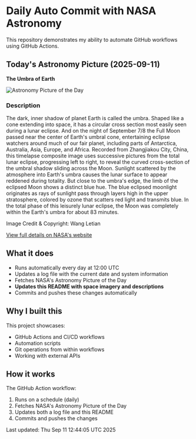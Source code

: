 # Daily Auto Commit with NASA Astronomy
This repository demonstrates my ability to automate GitHub workflows using GitHub Actions.

## Today's Astronomy Picture (2025-09-11)
**The Umbra of Earth**

![Astronomy Picture of the Day](https://apod.nasa.gov/apod/image/2509/UmbraEarth1050.jpg)

### Description
The dark, inner shadow of planet Earth is called the umbra. Shaped like a cone extending into space, it has a circular cross section most easily seen during a lunar eclipse. And on the night of September 7/8 the Full Moon passed near the center of Earth's umbral cone, entertaining eclipse watchers around much of our fair planet, including parts of Antarctica, Australia, Asia, Europe, and Africa. Recorded from Zhangjiakou City, China, this timelapse composite image uses successive pictures from the total lunar eclipse, progressing left to right, to reveal the curved cross-section of the umbral shadow sliding across the Moon. Sunlight scattered by the atmosphere into Earth's umbra causes the lunar surface to appear reddened during totality. But close to the umbra's edge, the limb of the eclipsed Moon shows a distinct blue hue. The blue eclipsed moonlight originates as rays of sunlight pass through layers high in the upper stratosphere, colored by ozone that scatters red light and transmits blue. In the total phase of this leisurely lunar eclipse, the Moon was completely within the Earth's umbra for about 83 minutes.

Image Credit & Copyright: Wang Letian

[View full details on NASA's website](https://apod.nasa.gov/apod/astropix.html)

## What it does
- Runs automatically every day at 12:00 UTC
- Updates a log file with the current date and system information
- Fetches NASA's Astronomy Picture of the Day
- **Updates this README with space imagery and descriptions**
- Commits and pushes these changes automatically

## Why I built this
This project showcases:
- GitHub Actions and CI/CD workflows
- Automation scripts
- Git operations from within workflows
- Working with external APIs

## How it works
The GitHub Action workflow:
1. Runs on a schedule (daily)
2. Fetches NASA's Astronomy Picture of the Day
3. Updates both a log file and this README
4. Commits and pushes the changes

Last updated: Thu Sep 11 12:44:05 UTC 2025
